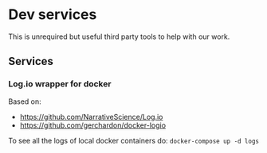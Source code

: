 # Dev services

This is unrequired but useful third party tools to help with our work.

## Services

### Log.io wrapper for docker

Based on:
- https://github.com/NarrativeScience/Log.io
- https://github.com/gerchardon/docker-logio

To see all the logs of local docker containers do:
`docker-compose up -d logs`